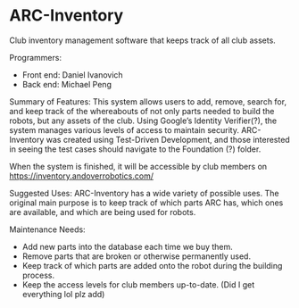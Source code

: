 # ARC-Inventory
Club inventory management software that keeps track of all club assets.

Programmers:
- Front end: Daniel Ivanovich
- Back end: Michael Peng


Summary of Features: 
    This system allows users to add, remove, search for, and keep track of the whereabouts of not only parts needed to build the robots, but any assets of the club. Using Google’s Identity Verifier(?), the system manages various levels of access to maintain security. ARC-Inventory was created using Test-Driven Development, and those interested in seeing the test cases should navigate to the Foundation (?) folder. 

When the system is finished, it will be accessible by club members on https://inventory.andoverrobotics.com/


Suggested Uses:
    ARC-Inventory has a wide variety of possible uses. The original main purpose is to keep track of which parts ARC has, which ones are available, and which are being used for robots.

Maintenance Needs: 

- Add new parts into the database each time we buy them.
- Remove parts that are broken or otherwise permanently used.
- Keep track of which parts are added onto the robot during the building process.
- Keep the access levels for club members up-to-date.
(Did I get everything lol plz add)

